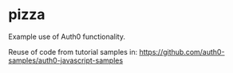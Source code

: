 # pizza

Example use of Auth0 functionality. 

Reuse of code from tutorial samples in: https://github.com/auth0-samples/auth0-javascript-samples
